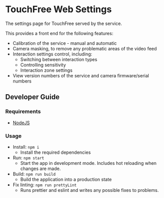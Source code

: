 # TouchFree Web Settings

The settings page for TouchFree served by the service.

This provides a front end for the following features:

-   Calibration of the service - manual and automatic
-   Camera masking, to remove any problematic areas of the video feed
-   Interaction settings control, including:
    -   Switching between interaction types
    -   Controlling sensitivity
    -   Interaction zone settings
-   View version numbers of the service and camera firmware/serial numbers

## Developer Guide

### Requirements

-   [NodeJS](https://nodejs.dev/)

### Usage

-   Install: `npm i`
    -   Install the required dependencies
-   Run: `npm start`
    -   Start the app in development mode. Includes hot reloading when changes are made.
-   Build: `npm run build`
    -   Build the application into a production state
-   Fix linting: `npm run prettyLint`
    -   Runs prettier and eslint and writes any possible fixes to problems.
